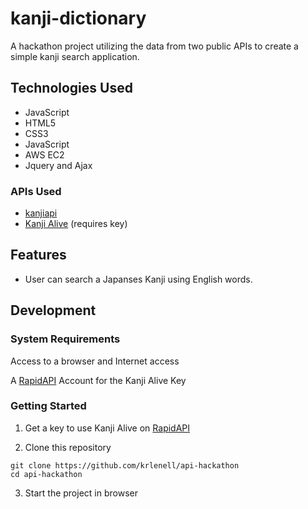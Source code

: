kanji-dictionary
======
A hackathon project utilizing the data from two public APIs to create a simple kanji search application.


Technologies Used
-------

+ JavaScript
+ HTML5
+ CSS3
+ JavaScript
+ AWS EC2
+ Jquery and Ajax

### APIs Used

+ [kanjiapi](https://kanjiapi.dev/#!/)
+ [Kanji Alive](https://app.kanjialive.com/api/docs) (requires key)

Features
-------

+ User can search a Japanses Kanji using English words.

Development
-------

### System Requirements

Access to a browser and Internet access

A [RapidAPI](https://rapidapi.com/) Account for the Kanji Alive Key

### Getting Started

1. Get a key to use Kanji Alive on [RapidAPI](https://rapidapi.com/KanjiAlive/api/learn-to-read-and-write-japanese-kanji?endpoint=55c74eb1e4b0fa5937a107c8)

2. Clone this repository

```shell
git clone https://github.com/krlenell/api-hackathon
cd api-hackathon
```
3. Start the project in browser








